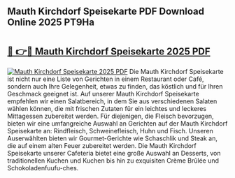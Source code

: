 ## Mauth Kirchdorf Speisekarte PDF Download Online 2025 PT9Ha

# <h2><a href="http://gc9z92.nevu.top/?p=Mauth+Kirchdorf+Speisekarte">🔗 👉🔴 Mauth Kirchdorf Speisekarte 2025 PDF</a></h2>

[![Mauth Kirchdorf Speisekarte 2025 PDF](https://i.imgur.com/dBaPXMq.png)](http://gc9z92.nevu.top/?p=Mauth+Kirchdorf+Speisekarte)
Die Mauth Kirchdorf Speisekarte ist nicht nur eine Liste von Gerichten in einem Restaurant oder Café, sondern auch Ihre Gelegenheit, etwas zu finden, das köstlich und für Ihren Geschmack geeignet ist. Auf unserer Mauth Kirchdorf Speisekarte empfehlen wir einen Salatbereich, in dem Sie aus verschiedenen Salaten wählen können, die mit frischen Zutaten für ein leichtes und leckeres Mittagessen zubereitet werden. Für diejenigen, die Fleisch bevorzugen, bieten wir eine umfangreiche Auswahl an Gerichten auf der Mauth Kirchdorf Speisekarte an: Rindfleisch, Schweinefleisch, Huhn und Fisch. Unseren Auserwählten bieten wir Gourmet-Gerichte wie Schaschlik und Steak an, die auf einem alten Feuer zubereitet werden. Die Mauth Kirchdorf Speisekarte unserer Cafeteria bietet eine große Auswahl an Desserts, von traditionellen Kuchen und Kuchen bis hin zu exquisiten Crème Brûlée und Schokoladenfuufu-ches.

